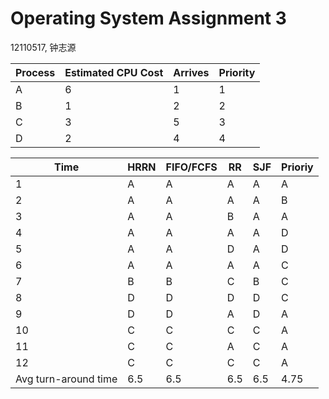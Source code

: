 # Operating System Assignment 3

12110517, 钟志源

| Process | Estimated CPU Cost | Arrives | Priority |
| ------- | ------------------ | ------- | -------- |
| A       | 6                  | 1       | 1        |
| B       | 1                  | 2       | 2        |
| C       | 3                  | 5       | 3        |
| D       | 2                  | 4       | 4        |

| Time                 | HRRN | FIFO/FCFS | RR  | SJF | Prioriy |
| -------------------- | ---- | --------- | --- | --- | ------- |
| 1                    | A    | A         | A   | A   | A       |
| 2                    | A    | A         | A   | A   | B       |
| 3                    | A    | A         | B   | A   | A       |
| 4                    | A    | A         | A   | A   | D       |
| 5                    | A    | A         | D   | A   | D       |
| 6                    | A    | A         | A   | A   | C       |
| 7                    | B    | B         | C   | B   | C       |
| 8                    | D    | D         | D   | D   | C       |
| 9                    | D    | D         | A   | D   | A       |
| 10                   | C    | C         | C   | C   | A       |
| 11                   | C    | C         | A   | C   | A       |
| 12                   | C    | C         | C   | C   | A       |
| Avg turn-around time | 6.5  | 6.5       | 6.5 | 6.5 | 4.75    |
